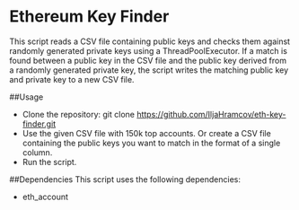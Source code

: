 # Ethereum Key Finder

This script reads a CSV file containing public keys and checks them against randomly generated private keys using a ThreadPoolExecutor. If a match is found between a public key in the CSV file and the public key derived from a randomly generated private key, the script writes the matching public key and private key to a new CSV file.

##Usage
+ Clone the repository: git clone https://github.com/IljaHramcov/eth-key-finder.git
+ Use the given CSV file with 150k top accounts. Or create a CSV file containing the public keys you want to match in the format of a single column.
+ Run the script.

##Dependencies
This script uses the following dependencies:

+ eth_account
